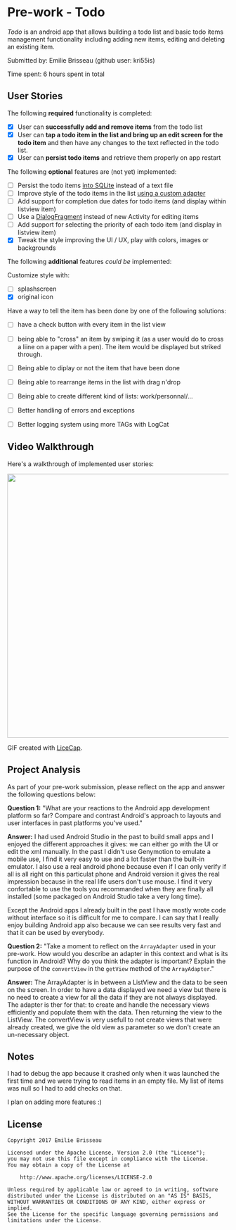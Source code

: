 # Pre-work - Todo

*Todo* is an android app that allows building a todo list and basic todo items management functionality including adding new items, editing and deleting an existing item.

Submitted by: Emilie Brisseau (github user: kri55is)

Time spent: 6 hours spent in total

## User Stories

The following **required** functionality is completed:

* [x] User can **successfully add and remove items** from the todo list
* [x] User can **tap a todo item in the list and bring up an edit screen for the todo item** and then have any changes to the text reflected in the todo list.
* [x] User can **persist todo items** and retrieve them properly on app restart

The following **optional** features are (not yet) implemented:

* [ ] Persist the todo items [into SQLite](http://guides.codepath.com/android/Persisting-Data-to-the-Device#sqlite) instead of a text file
* [ ] Improve style of the todo items in the list [using a custom adapter](http://guides.codepath.com/android/Using-an-ArrayAdapter-with-ListView)
* [ ] Add support for completion due dates for todo items (and display within listview item)
* [ ] Use a [DialogFragment](http://guides.codepath.com/android/Using-DialogFragment) instead of new Activity for editing items
* [ ] Add support for selecting the priority of each todo item (and display in listview item)
* [x] Tweak the style improving the UI / UX, play with colors, images or backgrounds

The following **additional** features *could be* implemented:

Customize style with:
* [ ] splashscreen
* [x] original icon  

Have a way to tell the item has been done by one of the following solutions:
* [ ] have a check button with every item in the list view
* [ ] being able to "cross" an item by swiping it (as a user would do to cross a liine on a paper with a pen). The item would be displayed but striked through.

* [ ] Being able to diplay or not the item that have been done 
* [ ] Being able to rearrange items in the list with drag n'drop
* [ ] Being able to create different kind of lists: work/personnal/...
* [ ] Better handling of errors and exceptions
* [ ] Better logging system using more TAGs with LogCat


## Video Walkthrough

Here's a walkthrough of implemented user stories:

<img src='http://i.imgur.com/Uz4jY4Z.gif' width="600" />

GIF created with [LiceCap](http://www.cockos.com/licecap/).

## Project Analysis

As part of your pre-work submission, please reflect on the app and answer the following questions below:

**Question 1:** "What are your reactions to the Android app development platform so far? Compare and contrast Android's approach to layouts and user interfaces in past platforms you've used."

**Answer:** I had used Android Studio in the past to build small apps and I enjoyed the different approaches it gives: we can either go with the UI or edit the xml manually. In the past I didn't use Genymotion to emulate a mobile use, I find it very easy to use and a lot faster 
than the built-in emulator. I also use a real android phone because even if I can only verify if all is all right on this particulat phone and Android version it gives the real impression because in the real life users don't use mouse.
I find it very confortable to use the tools you recommanded when they are finally all installed (some packaged on Android Studio take a very long time).

Except the Android apps I already built in the past I have mostly wrote code without interface so it is difficult for me to compare. I can say that I really enjoy building Android app also because we can see results very fast and that it can be used by everybody.

**Question 2:** "Take a moment to reflect on the `ArrayAdapter` used in your pre-work. How would you describe an adapter in this context and what is its function in Android? Why do you think the adapter is important? Explain the purpose of the `convertView` in the `getView` method of the `ArrayAdapter`."

**Answer:** The ArrayAdapter is in between a ListView and the data to be seen on the screen. In order to have a data displayed we need a view but there is no need to create a view for all the data if they are not always displayed. The adapter is ther for that: to create and handle the necessary views efficiently and populate them with the data. Then returning the view to the ListView.
The convertView is very usefull to not create views that were already created, we give the old view as parameter so we don't create an un-necessary object.

## Notes
I had to debug the app because it crashed only when it was launched the first time and we were trying to read items in an empty file. My list of items was null so I had to add checks on that.

I plan on adding more features :)

## License

    Copyright 2017 Emilie Brisseau

    Licensed under the Apache License, Version 2.0 (the "License");
    you may not use this file except in compliance with the License.
    You may obtain a copy of the License at

        http://www.apache.org/licenses/LICENSE-2.0

    Unless required by applicable law or agreed to in writing, software
    distributed under the License is distributed on an "AS IS" BASIS,
    WITHOUT WARRANTIES OR CONDITIONS OF ANY KIND, either express or implied.
    See the License for the specific language governing permissions and
    limitations under the License.

